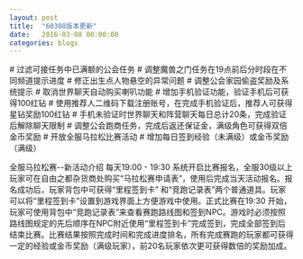 ```yaml
---
layout: post
title:  "60308版本更新"
date:   2016-03-08 00:00:00
categories: blogs
---
```



<div class="post-content">
<p>
	# 过滤可接任务中已满额的公会任务
	# 调整魔兽之门任务在19点前后分时段在不同频道提示进度
	# 修正出生点人物悬空的异常问题
	# 调整公会家园偷盗奖励及系统提示
	# 取消世界聊天自动购买喇叭功能
	# 增加手机验证功能，验证手机后可获得100红钻
	# 使用推荐人二维码下载注册账号，在完成手机验证后，推荐人可获得星钻奖励100红钻
	# 手机未验证时世界聊天和阵营聊天每日总计20条，完成验证后解除聊天限制
	# 调整公会跑商任务，完成后返还保证金，满级角色可获得双倍金币奖励
	# 开放全服马拉松比赛活动
	# 增加每日签到经验（未满级）或金币奖励（满级）
</p>
<!--more-->
<p>
	全服马拉松赛--新活动介绍
	每天19:00 - 19:30 系统开启比赛报名，全服30级以上玩家可在自由之都杂货商处购买“马拉松赛申请表”，使用后完成当天活动报名。报名成功后，玩家背包中可获得“里程签到卡” 和“竞跑记录表”两个普通道具。玩家可以将“里程签到卡”设置到游戏界面上方便游戏中使用。正式比赛在19:30 开始，玩家可使用背包中“竞跑记录表”来查看赛跑路线图和签到NPC。游戏时必须按照路线图规定的先后顺序在NPC附近使用“里程签到卡”完成签到，完成全部签到后结束比赛。比赛结果按照完成时间和完成进度排名，所有完成赛跑的玩家都可获得一定的经验或金币奖励（满级玩家），前20名玩家依次更可获得数倍的奖励加成。
	
</p>

</div>